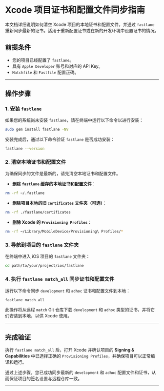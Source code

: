 # Xcode 项目证书和配置文件同步指南

本文档详细说明如何清空 Xcode 项目的本地证书和配置文件，并通过 `fastlane` 重新同步最新的证书。适用于重新配置证书或在新的开发环境中设置证书的情况。

## 前提条件

- 您的项目已经配置了 `fastlane`。
- 具有 `Apple Developer` 账号和对应的 API Key。
- `Matchfile` 和 `Fastfile` 配置正确。

---

## 操作步骤

### 1. 安装 `fastlane`

如果您的系统尚未安装 `fastlane`，请在终端中运行以下命令以进行安装：

```bash
sudo gem install fastlane -NV
```

安装完成后，通过以下命令验证 `fastlane` 是否成功安装：

```bash
fastlane --version
```

### 2. 清空本地证书和配置文件

为确保同步的文件是最新的，请先清空本地证书和配置文件。

- **删除 `fastlane` 缓存的本地证书和配置文件**：

```bash
rm -rf ~/.fastlane
```

- **删除项目本地的旧 `certificates` 文件夹（可选）**：

```bash
rm -rf ./fastlane/certificates
```

- **删除 Xcode 的 `Provisioning Profiles`**：

```bash
rm -rf ~/Library/MobileDevice/Provisioning\ Profiles/*
```

### 3. 导航到项目的 `fastlane` 文件夹

在终端中进入 iOS 项目的 `fastlane` 文件夹：

```bash
cd path/to/your/project/ios/fastlane
```

### 4. 执行 `fastlane match_all` 同步证书和配置文件

运行以下命令同步 `development` 和 `adhoc` 证书和配置文件到本地：

```bash
fastlane match_all
```

此操作将从远程 `match` Git 仓库下载 `development` 和 `adhoc` 类型的证书，并将它们安装到本地，以供 Xcode 使用。

---


## 完成验证

执行 `fastlane match_all` 后，打开 Xcode 并确认项目的 **Signing & Capabilities** 中已选择正确的 `Provisioning Profiles`，并确保项目可以正常编译和运行。

通过上述步骤，您已成功同步最新的 `development` 和 `adhoc` 配置文件和证书，从而保证项目的签名设置与远程仓库一致。

---
